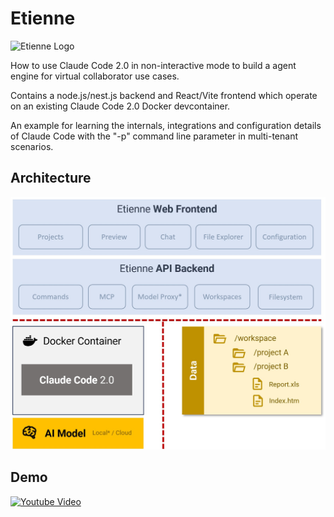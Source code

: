 # Etienne

![Etienne Logo](/docs/images/etienne-logo.jpg)

How to use Claude Code 2.0 in non-interactive mode to build a agent engine for virtual collaborator use cases.

Contains a node.js/nest.js backend and React/Vite frontend which operate on an existing Claude Code 2.0 Docker devcontainer.

An example for learning the internals, integrations and configuration details of Claude Code with the "-p" command line parameter in multi-tenant scenarios.

## Architecture
![System Architecture](/docs/images/building-blocks.jpg)

## Demo
[![Youtube Video](https://img.youtube.com/vi/zjoiCkf6LhM/0.jpg)](https://www.youtube.com/watch?v=zjoiCkf6LhM)